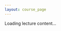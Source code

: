 ```yaml
---
layout: course_page
---
```


<style>
/* Override list spacing for lecture content only */
#lecture-content ul,
#lecture-content ol {
  margin: 0;
  padding-left: 1.5em;
  list-style-position: outside;
}

#lecture-content li {
  margin: 0;
  line-height: 1.4;
  padding-left: 0.2em;
}

#lecture-content li p {
  margin: 0;
}

#lecture-content p {
  margin: 0.8em 0;
}

/* Handle indented lists */
#lecture-content ul ul,
#lecture-content ul ol,
#lecture-content ol ul,
#lecture-content ol ol {
  margin: 0;
  padding-left: 1.2em;
}

/* Ensure proper alignment of list markers */
#lecture-content ul {
  list-style: disc outside none;
}

#lecture-content ul ul {
  list-style-type: circle;
}

#lecture-content ul ul ul {
  list-style-type: square;
}

/* Add minimal spacing between sections */
#lecture-content h1,
#lecture-content h2,
#lecture-content h3,
#lecture-content h4 {
  margin-top: 1em;
  margin-bottom: 0.5em;
}
</style>

<div id="lecture-content">
  Loading lecture content...
</div>

<script>
async function fetchLecture() {
  const urlParams = new URLSearchParams(window.location.search);
  const lectureNum = urlParams.get('n');
  
  if (lectureNum !== null) {
    try {
      const url = `https://raw.githubusercontent.com/damek/STAT-4830/main/Lecture${lectureNum}.md`;
      console.log('Fetching from:', url);
      
      const response = await fetch(url);
      console.log('Response status:', response.status);
      
      if (response.ok) {
        let content = await response.text();
        
        // Pre-process image URLs
        content = content.replace(
          /!\[(.*?)\]\((.*?)\)/g,
          (match, alt, src) => {
            if (src && !src.startsWith('http')) {
              return `![${alt}](https://raw.githubusercontent.com/damek/STAT-4830/main/${src})`;
            }
            return match;
          }
        );
        
        document.getElementById('lecture-content').innerHTML = content;
        await processGitHubContent(document.getElementById('lecture-content'));
        
        // Initialize syntax highlighting
        document.querySelectorAll('pre code').forEach((block) => {
          hljs.highlightBlock(block);
        });

        // Process math
        if (window.MathJax) {
          MathJax.typesetPromise();
        }
      } else {
        console.error('Response not OK:', await response.text());
        document.getElementById('lecture-content').innerHTML = 
          `<p>Lecture ${lectureNum} not found. Please check that the lecture file exists in the repository.</p>`;
      }
    } catch (error) {
      console.error('Detailed error:', error);
      document.getElementById('lecture-content').innerHTML = 
        `<p>Error loading lecture content: ${error.message}</p>`;
    }
  } else {
    document.getElementById('lecture-content').innerHTML = 
      '<p>No lecture number specified. Please use ?n=X in the URL.</p>';
  }
}

document.addEventListener('DOMContentLoaded', fetchLecture);
</script> 
